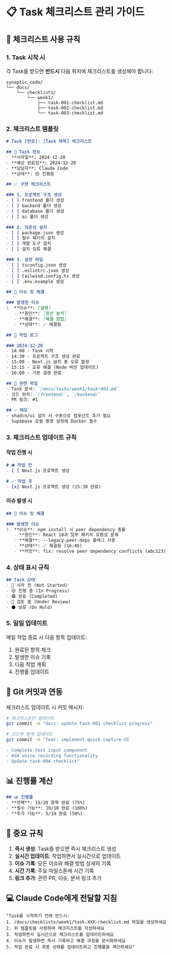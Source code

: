 # 📋 Task 체크리스트 관리 가이드

## 🎯 체크리스트 사용 규칙

### 1. Task 시작 시
각 Task를 받으면 **반드시** 다음 위치에 체크리스트를 생성해야 합니다:

```
synaptic_code/
└── docs/
    └── checklists/
        └── week1/
            ├── task-001-checklist.md
            ├── task-002-checklist.md
            └── task-003-checklist.md
```

### 2. 체크리스트 템플릿

```markdown
# Task [번호]: [Task 제목] 체크리스트

## 📅 Task 정보
- **시작일**: 2024-12-20
- **예상 완료일**: 2024-12-20
- **담당자**: Claude Code
- **상태**: 🟡 진행중

## ✅ 구현 체크리스트

### 1. 프로젝트 구조 생성
- [ ] frontend 폴더 생성
- [ ] backend 폴더 생성
- [ ] database 폴더 생성
- [ ] ai 폴더 생성

### 2. 의존성 설치
- [ ] package.json 생성
- [ ] 필수 패키지 설치
- [ ] 개발 도구 설치
- [ ] 설치 오류 해결

### 3. 설정 파일
- [ ] tsconfig.json 생성
- [ ] .eslintrc.json 생성
- [ ] tailwind.config.ts 생성
- [ ] .env.example 생성

## 🐛 이슈 및 해결

### 발생한 이슈
1. **이슈**: [설명]
   - **원인**: [원인 분석]
   - **해결**: [해결 방법]
   - **상태**: ✅ 해결됨

## 📝 작업 로그

### 2024-12-20
- 14:00 - Task 시작
- 14:30 - 프로젝트 구조 생성 완료
- 15:00 - Next.js 설치 중 오류 발생
- 15:15 - 오류 해결 (Node 버전 업데이트)
- 16:00 - 기본 설정 완료

## 🔗 관련 파일
- Task 문서: `/docs/tasks/week1/task-001.md`
- 코드 위치: `/frontend/`, `/backend/`
- PR 링크: #1

## 💡 메모
- shadcn/ui 설치 시 수동으로 컴포넌트 추가 필요
- Supabase 로컬 환경 설정에 Docker 필수
```

### 3. 체크리스트 업데이트 규칙

#### 작업 진행 시
```markdown
# ❌ 작업 전
- [ ] Next.js 프로젝트 생성

# ✅ 작업 후
- [x] Next.js 프로젝트 생성 (15:30 완료)
```

#### 이슈 발생 시
```markdown
## 🐛 이슈 및 해결

### 발생한 이슈
1. **이슈**: npm install 시 peer dependency 충돌
   - **원인**: React 18과 일부 패키지 호환성 문제
   - **해결**: --legacy-peer-deps 플래그 사용
   - **상태**: ✅ 해결됨 (16:45)
   - **커밋**: fix: resolve peer dependency conflicts (abc123)
```

### 4. 상태 표시 규칙

```markdown
## Task 상태
- 🔴 시작 전 (Not Started)
- 🟡 진행 중 (In Progress) 
- 🟢 완료 (Completed)
- 🔵 검토 중 (Under Review)
- ⚫ 보류 (On Hold)
```

### 5. 일일 업데이트

매일 작업 종료 시 다음 항목 업데이트:
1. 완료된 항목 체크
2. 발생한 이슈 기록
3. 다음 작업 계획
4. 진행률 업데이트

## 🔄 Git 커밋과 연동

체크리스트 업데이트 시 커밋 메시지:
```bash
# 체크리스트만 업데이트
git commit -m "docs: update task-001 checklist progress"

# 코드와 함께 업데이트
git commit -m "feat: implement quick capture UI

- Complete text input component
- Add voice recording functionality
- Update task-004 checklist"
```

## 📊 진행률 계산

```markdown
## 📊 진행률
- **전체**: 15/20 항목 완료 (75%)
- **필수 기능**: 10/10 완료 (100%)
- **추가 기능**: 5/10 완료 (50%)
```

## 🚨 중요 규칙

1. **즉시 생성**: Task를 받으면 즉시 체크리스트 생성
2. **실시간 업데이트**: 작업하면서 실시간으로 업데이트
3. **이슈 기록**: 모든 이슈와 해결 방법 상세히 기록
4. **시간 기록**: 주요 마일스톤에 시간 기록
5. **링크 추가**: 관련 PR, 이슈, 문서 링크 추가

## 💻 Claude Code에게 전달할 지침

```
"Task를 시작하기 전에 반드시:
1. /docs/checklists/week1/task-XXX-checklist.md 파일을 생성하세요
2. 위 템플릿을 사용하여 체크리스트를 작성하세요
3. 작업하면서 실시간으로 체크리스트를 업데이트하세요
4. 이슈가 발생하면 즉시 기록하고 해결 과정을 문서화하세요
5. 작업 완료 시 최종 상태를 업데이트하고 진행률을 계산하세요"
```